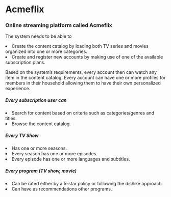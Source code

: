 
# Acmeflix
### Online streaming platform called Acmeflix


The system needs to be able to
<li> Create the content catalog by loading both TV series and movies organized into one or more categories.
<li>Create and register new accounts by making use of one of the available subscription plans.

Based on the system’s requirements, every account then can watch any item in the content catalog. Every
account can have one or more profiles for members in their household allowing them to have their own
personalized experience.

##### Every subscription user can
<li> Search for content based on criteria such as categories/genres and titles.
<li> Browse the content catalog.

##### Every TV Show
<li> Has one or more seasons.
<li> Every season has one or more episodes.
<li> Every episode has one or more languages and subtitles.

##### Every program (TV show, movie)
<li> Can be rated either by a 5-star policy or following the dis/like approach.
<li> Can have as recommendations other programs.
